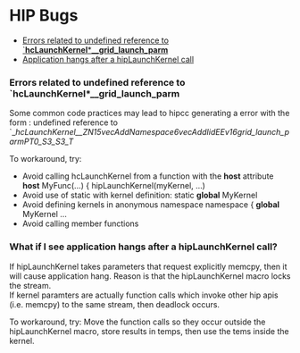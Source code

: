 # HIP Bugs 

<!-- toc -->

- [Errors related to undefined reference to `__hcLaunchKernel__***__grid_launch_parm**](#errors-related-to-undefined-reference-to-hclaunchkernel__grid_launch_parm)
- [Application hangs after a hipLaunchKernel call](#what-if-i-see-application-hangs-after-a-hiplaunchkernel-call)

<!-- tocstop -->

### Errors related to undefined reference to `__hcLaunchKernel__***__grid_launch_parm**

Some common code practices may lead to hipcc generating a error with the form :
undefined reference to `__hcLaunchKernel__ZN15vecAddNamespace6vecAddIidEEv16grid_launch_parmPT0_S3_S3_T_

To workaround, try:
- Avoid calling hcLaunchKernel from a function with the __host__ attribute
__host__ MyFunc(…) {
hipLaunchKernel(myKernel, …)
- Avoid use of static with kernel definition:
static __global__ MyKernel 
- Avoid defining kernels in anonymous namespace
namespace {
__global__ MyKernel …
- Avoid calling member functions 


### What if I see application hangs after a hipLaunchKernel call?
If hipLaunchKernel takes parameters that request explicitly memcpy, then it will cause application hang. 
Reason is that the hipLaunchKernel macro locks the stream.  
If kernel paramters are actually function calls which invoke other hip apis (i.e. memcpy) to the same stream, then deadlock occurs.

To workaround, try:
Move the function calls so they occur outside the hipLaunchKernel macro, store results in temps, then use the tems inside the kernel.